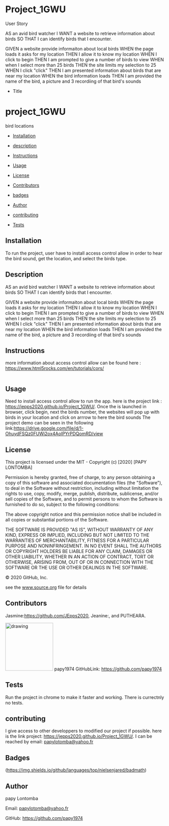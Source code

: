 # Project_1GWU

User Story

AS an avid bird watcher 
I WANT a website to retrieve information about birds
SO THAT I can identify birds that I encounter.

GIVEN a website provide informaiton about local birds
WHEN the page loads it asks for my location
THEN I allow it to know my location
WHEN I click to begin
THEN I am prompted to give a number of birds to view
WHEN when I select more than 25 birds
THEN the site limits my selection to 25
WHEN I click "click"
THEN I am presented information about birds that are near my location
WHEN the bird information loads
THEN I am provided the name of the bird, a picture and 3 recordiing of that bird's sounds

* Title
# project_1GWU
bird locations

* [Installation](#Installation)

* [description](#Description)

* [Instructions](#Instructions)

* [Usage](#Usage)

* [License](#License)

* [Contributors](#Contributors)

* [badges](#badges)

* [Author](#Author)

* [contributing](#Contributing)

* [Tests](#Tests)

## Installation
 To run the project, user have to install  access control allow in order to hear the bird sound, get the location, and select the birds type. 

## Description 
 
AS an avid bird watcher I WANT a website to retrieve information about birds SO THAT I can identify birds that I encounter.

GIVEN a website provide informaiton about local birds WHEN the page loads it asks for my location THEN I allow it to know my location WHEN I click to begin THEN I am prompted to give a number of birds to view WHEN when I select more than 25 birds THEN the site limits my selection to 25 WHEN I click "click" THEN I am presented information about birds that are near my location WHEN the bird information loads THEN I am provided the name of the bird, a picture and 3 recordiing of that bird's sounds


## Instructions
more information about access control allow can be found here : https://www.html5rocks.com/en/tutorials/cors/
```

```
## Usage

Need to install access control allow to run the app. here is the project link : https://jepps2020.github.io/Project_1GWU/. Once the is launched in browser, click begin, next the birds number, the websites will pop up with birds in your location and click on arrrow to here the bird sounds
The project demo can be seen in the following link:https://drive.google.com/file/d/1-OhuydFSQz0FUWi2ox4AoIPYrPDQomRD/view



## License 
This project is licensed under the MIT -
Copyright (c) [2020] [PAPY LONTOMBA]

Permission is hereby granted, free of charge, to any person obtaining a copy of this software and associated documentation files (the "Software"), to deal in the Software without restriction, including without limitation the rights to use, copy, modify, merge, publish, distribute, sublicense, and/or sell copies of the Software, and to permit persons to whom the Software is furnished to do so, subject to the following conditions:

The above copyright notice and this permission notice shall be included in all copies or substantial portions of the Software.

THE SOFTWARE IS PROVIDED "AS IS", WITHOUT WARRANTY OF ANY KIND, EXPRESS OR IMPLIED, INCLUDING BUT NOT LIMITED TO THE WARRANTIES OF MERCHANTABILITY, FITNESS FOR A PARTICULAR PURPOSE AND NONINFRINGEMENT. IN NO EVENT SHALL THE AUTHORS OR COPYRIGHT HOLDERS BE LIABLE FOR ANY CLAIM, DAMAGES OR OTHER LIABILITY, WHETHER IN AN ACTION OF CONTRACT, TORT OR OTHERWISE, ARISING FROM, OUT OF OR IN CONNECTION WITH THE SOFTWARE OR THE USE OR OTHER DEALINGS IN THE SOFTWARE.

© 2020 GitHub, Inc.

see the www.source.org file for details
## Contributors

Jasmine:https://github.com/JEpps2020, Jeanine:, and PUTHEARA.
            
 <img src="https://avatars3.githubusercontent.com/u/58053159?v=4" alt="drawing" width="150" display="inline"/> papy1974  GitHubLink: https://github.com/papy1974

## Tests
Run the project in chrome to make it faster and working. There is currectnly no tests.

## contributing
I give access to other developpers to modified our project if possible. here is the link project: https://jepps2020.github.io/Project_1GWU/. I can be reached by email: papylotomba@yahoo.fr

## Badges

(https://img.shields.io/github/languages/top/nielsenjared/badmath)


## Author 

papy Lontomba

Email: papylotomba@yahoo.fr



GitHub: https://github.com/papy1974


